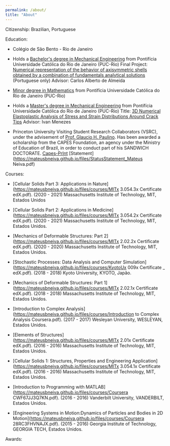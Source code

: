 ```yaml
---
permalink: /about/
title: "About"
---
```


Citizenship: Brazilian, Portuguese

Education:
- Colégio de São Bento - Rio de Janeiro

-  Holds a [Bachelor's degree in Mechanical Engineering](https://mateusbneiva.github.io/files/diploma/Diploma_bacharel_EngenhariaMecânica.pdf) from Pontifícia Universidade Católica do Rio de Janeiro (PUC-Rio)
  Final Project: [Numerical representation of the behavior of axisymmetric shells obtained by a combination of fundamentals analytical solutions](https://doi.org/10.17771/PUCRio.acad.41304) (Portuguese only)
  Advisor: Carlos Alberto de Almeida

- [Minor degree in Mathematics](https://mateusbneiva.github.io/files/diploma/Diploma_minor_matemática.pdf) from Pontifícia Universidade Católica do Rio de Janeiro (PUC-Rio)

-  Holds a [Master's degree in Mechanical Engineering](https://mateusbneiva.github.io/files/diploma/Diploma_mestre_EngenhariaMecânica.pdf) from Pontifícia Universidade Católica do Rio de Janeiro (PUC-Rio)
  Title: [3D Numerical Elastoplastic Analysis of Stress and Strain Distributions Around Crack Tips](https://doi.org/10.17771/PUCRio.acad.55076)
  Advisor: Ivan Menezes

- Princeton University
Visiting Student Research Collaborators (VSRC), under the advisement of [Prof. Glaucio H. Paulino](https://paulino.princeton.edu/). Has been awarded a scholarship from the CAPES Foundation, an agency
under the Ministry of Education of Brazil, in order to conduct part of his SANDWICH DOCTORATE. [Capes-PrInt](https://mateusbneiva.github.io/files/Capes_sponsor.pdf)
[Statement](https://mateusbneiva.github.io/files/StatusStatement_Mateus Neiva.pdf)

Courses:

- [Cellular Solids Part 3: Applications in Nature](https://mateusbneiva.github.io/files/courses/MITx 3.054.3x Certificate edX.pdf). (2020 - 2021)
  Massachusetts Institute of Technology, MIT, Estados Unidos

- [Cellular Solids Part 2: Applications in Medicine](https://mateusbneiva.github.io/files/courses/MITx 3.054.2x Certificate edX.pdf). (2020 - 2021)
  Massachusetts Institute of Technology, MIT, Estados Unidos.

- [Mechanics of Deformable Structures: Part 2](https://mateusbneiva.github.io/files/courses/MITx 2.02.2x Certificate edX.pdf). (2020 - 2020)
  Massachusetts Institute of Technology, MIT, Estados Unidos.
  
- [Stochastic Processes: Data Analysis and Computer Simulation](https://mateusbneiva.github.io/files/courses/KyotoUx 009x Certificate _ edX.pdf). (2018 - 2018)
  Kyoto University, KYOTO, Japão.

- [Mechanics of Deformable Structures: Part 1](https://mateusbneiva.github.io/files/courses/MITx 2.02.1x Certificate edX.pdf). (2018 - 2018)
  Massachusetts Institute of Technology, MIT, Estados Unidos.

- [Introduction to Complex Analysis](https://mateusbneiva.github.io/files/courses/Introduction to Complex Analysis Coursera.pdf). (2017 - 2017)
  Wesleyan University, WESLEYAN, Estados Unidos.
  
- [Elements of Structures](https://mateusbneiva.github.io/files/courses/MITx 2.01x Certificate edX.pdf). (2016 - 2016)
  Massachusetts Institute of Technology, MIT, Estados Unidos.

- [Cellular Solids 1: Structures, Properties and Engineering Application](https://mateusbneiva.github.io/files/courses/MITx 3.054.1x Certificate edX.pdf). (2016 - 2016)
  Massachusetts Institute of Technology, MIT, Estados Unidos.

- [Introduction to Programming with MATLAB](https://mateusbneiva.github.io/files/courses/Coursera CWF67JJ3Q7KN.pdf). (2016 - 2016)
  Vanderbilt University, VANDERBILT, Estados Unidos.

- [Engineering Systems in Motion:Dynamics of Particles and Bodies in 2D Motion](https://mateusbneiva.github.io/files/courses/Coursera 28RC3FHVNAJX.pdf). (2015 - 2016)
  Georgia Institute of Technology, GEORGIA TECH, Estados Unidos.

Awards:
  

